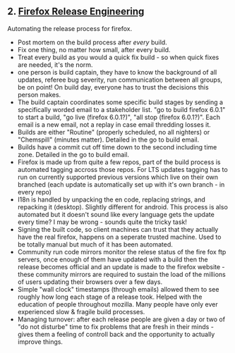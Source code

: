 ## 2. [Firefox Release Engineering](http://aosabook.org/en/ffreleng.html)

Automating the release process for firefox.

* Post mortem on the build process after _every_ build.
* Fix one thing, no matter how small, after every build.
* Treat every build as you would a quick fix build - so when quick fixes are needed, it's the norm.
* one person is build captain, they have to know the background of all updates, referee bug severity, run communication between all groups, be on point! On build day, everyone has to trust the decisions this person makes.
* The build captain coordinates some specific build stages by sending a specifically worded email to a stakeholder list. "go to build firefox 6.0.1" to start a build, "go live (firefox 6.0.1?)", "all stop (firefox 6.0.1?)". Each email is a new email, not a replay in case email thredding losses it.
* Builds are either "Routine" (properly scheduled, no all nighters) or "Chemspill" (minutes matter). Detailed in the go to build email.
* Builds have a commit cut off time down to the second including time zone. Detailed in the go to build email.
* Firefox is made up from quite a few repos, part of the build process is automated tagging accross those repos. For LTS updates tagging has to run on currently supported previous versions which live on their own branched (each update is automatically set up with it's own branch - in every repo)
* I18n is handled by unpacking the en code, replacing strings, and repacking it (desktop). Slightly different for android. This process is also automated but it doesn't sound like every language gets the update every time? I may be wrong - sounds quite the tricky task!
* Signing the built code, so client machines can trust that they actually have the real firefox, happens on a seperate trusted machine. Used to be totally manual but much of it has been automated.
* Community run code mirrors monitor the relese status of the fire fox ftp servers, once enough of them have updated with a build then the release becomes official and an update is made to the firefox website - these community mirrors are required to sustain the load of the millions of users updating their browsers over a few days.
* Simple "wall clock" timestamps (through emails) allowed them to see roughly how long each stage of a release took. Helped with the education of people throughout mozilla. Many people have only ever experienced slow & fragile build processes.
* Managing turnover: after each release people are given a day or two of "do not disturbe" time to fix problems that are fresh in their minds - gives them a feeling of controll back and the opportunity to actually improve things.
